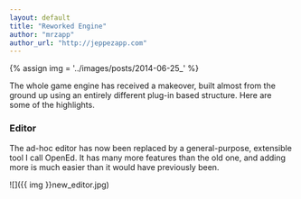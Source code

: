 ```yaml
---
layout: default
title: "Reworked Engine"
author: "mrzapp"
author_url: "http://jeppezapp.com"
---
```


{% assign img = '../images/posts/2014-06-25_' %}

The whole game engine has received a makeover, built almost from the ground up using an entirely different plug-in based structure. Here are some of the highlights.

### Editor
The ad-hoc editor has now been replaced by a general-purpose, extensible tool I call OpenEd. It has many more features than the old one, and adding more is much easier than it would have previously been.

![]({{ img }}new_editor.jpg)
